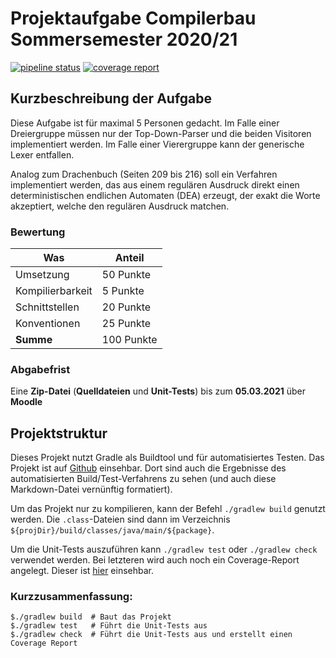 # Projektaufgabe Compilerbau Sommersemester 2020/21

[![pipeline status](https://gitlab.com/kiliankra/dhbw_compilerbau_SS20-21/badges/main/pipeline.svg)](https://github.com/Menkalian/dhbw_compilerbau_SS20-21)
[![coverage report](https://gitlab.com/kiliankra/dhbw_compilerbau_SS20-21/badges/main/coverage.svg)](https://github.com/Menkalian/dhbw_compilerbau_SS20-21)

## Kurzbeschreibung der Aufgabe

Diese Aufgabe ist für maximal 5 Personen gedacht. Im Falle einer Dreiergruppe müssen nur der Top-Down-Parser und die beiden Visitoren implementiert werden. Im Falle einer Vierergruppe kann der generische Lexer entfallen.

Analog zum Drachenbuch (Seiten 209 bis 216) soll ein Verfahren implementiert werden, das aus einem regulären Ausdruck direkt einen deterministischen endlichen Automaten (DEA) erzeugt, der exakt die Worte akzeptiert, welche den regulären Ausdruck matchen.

### Bewertung

|       Was        |   Anteil   |
|------------------|------------|
| Umsetzung        |  50 Punkte |
| Kompilierbarkeit |   5 Punkte |
| Schnittstellen   |  20 Punkte |
| Konventionen     |  25 Punkte |
| **Summe**        | 100 Punkte |

### Abgabefrist

Eine **Zip-Datei** (**Quelldateien** und **Unit-Tests**) bis zum **05.03.2021** über **Moodle**

## Projektstruktur

Dieses Projekt nutzt Gradle als Buildtool und für automatisiertes Testen. Das Projekt ist auf [Github](https://github.com/Menkalian/dhbw_compilerbau_SS20-21) einsehbar. Dort sind auch die Ergebnisse des automatisierten Build/Test-Verfahrens zu sehen (und auch diese Markdown-Datei vernünftig formatiert).

Um das Projekt nur zu kompilieren, kann der Befehl `./gradlew build` genutzt werden. Die `.class`-Dateien sind dann im Verzeichnis `${projDir}/build/classes/java/main/${package}`.

Um die Unit-Tests auszuführen kann `./gradlew test` oder `./gradlew check` verwendet werden. Bei letzteren wird auch noch ein Coverage-Report angelegt. Dieser ist [hier](build/reports/jacoco/test/html/index.html) einsehbar.

### Kurzzusammenfassung:

```shell
$./gradlew build  # Baut das Projekt
$./gradlew test   # Führt die Unit-Tests aus
$./gradlew check  # Führt die Unit-Tests aus und erstellt einen Coverage Report
````